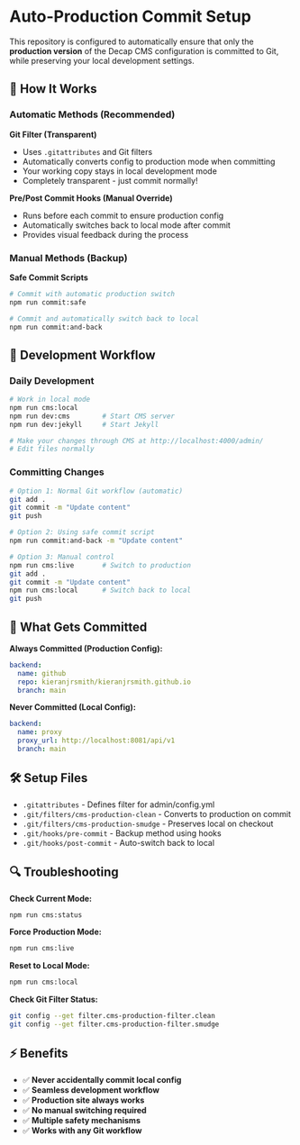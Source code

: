 # Auto-Production Commit Setup

This repository is configured to automatically ensure that only the **production version** of the Decap CMS configuration is committed to Git, while preserving your local development settings.

## 🎯 How It Works

### Automatic Methods (Recommended)

**Git Filter (Transparent)**
- Uses `.gitattributes` and Git filters
- Automatically converts config to production mode when committing
- Your working copy stays in local development mode
- Completely transparent - just commit normally!

**Pre/Post Commit Hooks (Manual Override)**
- Runs before each commit to ensure production config
- Automatically switches back to local mode after commit
- Provides visual feedback during the process

### Manual Methods (Backup)

**Safe Commit Scripts**
```bash
# Commit with automatic production switch
npm run commit:safe

# Commit and automatically switch back to local
npm run commit:and-back
```

## 🚀 Development Workflow

### Daily Development
```bash
# Work in local mode
npm run cms:local
npm run dev:cms        # Start CMS server
npm run dev:jekyll     # Start Jekyll

# Make your changes through CMS at http://localhost:4000/admin/
# Edit files normally
```

### Committing Changes
```bash
# Option 1: Normal Git workflow (automatic)
git add .
git commit -m "Update content"
git push

# Option 2: Using safe commit script
npm run commit:and-back -m "Update content"

# Option 3: Manual control
npm run cms:live       # Switch to production
git add .
git commit -m "Update content"  
npm run cms:local      # Switch back to local
git push
```

## 🔧 What Gets Committed

**Always Committed (Production Config):**
```yaml
backend:
  name: github
  repo: kieranjrsmith/kieranjrsmith.github.io
  branch: main
```

**Never Committed (Local Config):**
```yaml  
backend:
  name: proxy
  proxy_url: http://localhost:8081/api/v1
  branch: main
```

## 🛠️ Setup Files

- `.gitattributes` - Defines filter for admin/config.yml
- `.git/filters/cms-production-clean` - Converts to production on commit
- `.git/filters/cms-production-smudge` - Preserves local on checkout
- `.git/hooks/pre-commit` - Backup method using hooks
- `.git/hooks/post-commit` - Auto-switch back to local

## 🔍 Troubleshooting

**Check Current Mode:**
```bash
npm run cms:status
```

**Force Production Mode:**
```bash
npm run cms:live
```

**Reset to Local Mode:**
```bash
npm run cms:local
```

**Check Git Filter Status:**
```bash
git config --get filter.cms-production-filter.clean
git config --get filter.cms-production-filter.smudge
```

## ⚡ Benefits

- ✅ **Never accidentally commit local config**
- ✅ **Seamless development workflow**  
- ✅ **Production site always works**
- ✅ **No manual switching required**
- ✅ **Multiple safety mechanisms**
- ✅ **Works with any Git workflow**
